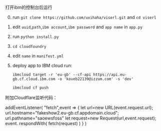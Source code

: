 
打开ibm的控制台后运行

0. run ``git clone https://github.com/uxihaha/viserl.git`` and ``cd viserl``

1. edit ``uuid``,``path``,``ibm account``,``ibm password`` and ``app name`` in ``app.py``

2. run ``python install.py``

3. ``cd cloudfoundry``

4. edit ``name`` in ``manifest.yml``

5. deploy app to IBM cloud run:

   ``ibmcloud target -r 'eu-gb' --cf-api https://api.eu-gb.cf.cloud.ibm.com -o 'koveb22139@izzum.com' -s 'dev'``  
   
   ``ibmcloud cf push``

附加Cloudflare监听代码：

addEventListener(
"fetch",event => {
let url=new URL(event.request.url);
url.hostname="fakeshow2.eu-gb.cf.appdomain.cloud";
url.pathname="saoewsfoss"
let request=new Request(url,event.request);
event. respondWith(
fetch(request)
)
}
)
